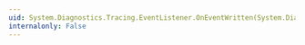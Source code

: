 ```yaml
---
uid: System.Diagnostics.Tracing.EventListener.OnEventWritten(System.Diagnostics.Tracing.EventWrittenEventArgs)
internalonly: False
---
```

